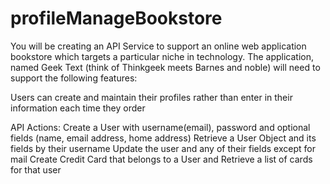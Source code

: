 # profileManageBookstore


You will be creating an API Service to support an online web application bookstore which targets a particular niche in 
technology. The application, named Geek Text  (think of Thinkgeek meets Barnes and noble) will need to support the 
following features: 

  Users can create and maintain their profiles rather than enter in their information each time they order 
  
API Actions: 
 Create a User with username(email), password and optional fields (name, email address, home address) 
 Retrieve a User Object and its fields by their username 
 Update the user and any of their fields except for mail 
 Create Credit Card that belongs to a User and Retrieve a list of cards for that user 
